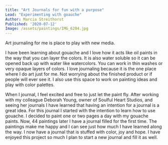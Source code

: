 ```yaml
---
title: "Art Journals for fun with a purpose"
Lead: "Experimenting with goauche"
Author: Marcia Streithorst
Published: '2020-07-12'
Image: /assets/paintings/IMG_6204.jpg
---
```


Art journaling for me is place to play with new media.

I have been learning about gouache and I love how it acts like oil paints in the way that you can layer the colors. It is also water soluble so it can be opened back up with water like watercolors. You can work in thin washes or very opaque layers of colors. I love journaling because it is the one place where I do art just for me. Not worrying about the finished product or if people will ever see it. I also use this space to work on painting ideas and play with color palettes. 

When I journal, I feel excited and free to just let the paint fly. After working with my colleague Deborah Young, owner of Soulful Heart Studios, and seeing her journals I have learned that having an intention for a journal is a great idea. For this journal I started with the intention to learn how to use gouache. I decided to paint one or two pages a day with my gouache paints. Now, 44 paintings later I have a journal filled for the first time. The paintings make me happy and I can see just how much I have learned along the way. I now have a journal that is stuffed with color, joy and hope. I have enjoyed this project so much I plan to start a new journal and fill it as well.